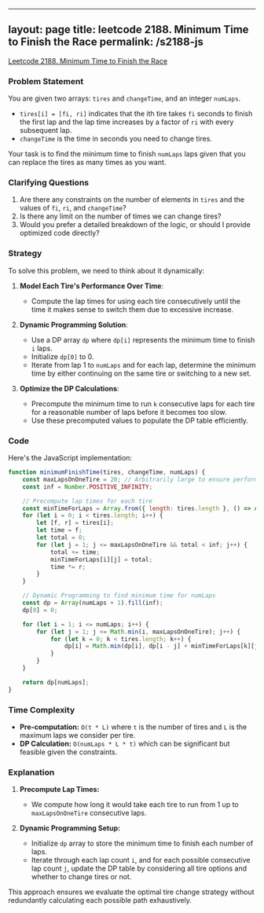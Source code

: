 
---
layout: page
title: leetcode 2188. Minimum Time to Finish the Race
permalink: /s2188-js
---
[Leetcode 2188. Minimum Time to Finish the Race](https://algoadvance.github.io/algoadvance/l2188)
### Problem Statement

You are given two arrays: `tires` and `changeTime`, and an integer `numLaps`. 

- `tires[i] = [fi, ri]` indicates that the ith tire takes `fi` seconds to finish the first lap and the lap time increases by a factor of `ri` with every subsequent lap.
- `changeTime` is the time in seconds you need to change tires.

Your task is to find the minimum time to finish `numLaps` laps given that you can replace the tires as many times as you want.

### Clarifying Questions

1. Are there any constraints on the number of elements in `tires` and the values of `fi`, `ri`, and `changeTime`?
2. Is there any limit on the number of times we can change tires?
3. Would you prefer a detailed breakdown of the logic, or should I provide optimized code directly?

### Strategy

To solve this problem, we need to think about it dynamically:

1. **Model Each Tire's Performance Over Time**:
    - Compute the lap times for using each tire consecutively until the time it makes sense to switch them due to excessive increase.

2. **Dynamic Programming Solution**:
    - Use a DP array `dp` where `dp[i]` represents the minimum time to finish `i` laps.
    - Initialize `dp[0]` to 0.
    - Iterate from lap 1 to `numLaps` and for each lap, determine the minimum time by either continuing on the same tire or switching to a new set.

3. **Optimize the DP Calculations**:
    - Precompute the minimum time to run `k` consecutive laps for each tire for a reasonable number of laps before it becomes too slow.
    - Use these precomputed values to populate the DP table efficiently.

### Code

Here's the JavaScript implementation:

```javascript
function minimumFinishTime(tires, changeTime, numLaps) {
    const maxLapsOnOneTire = 20; // Arbitrarily large to ensure performance doesn't degrade too much.
    const inf = Number.POSITIVE_INFINITY;

    // Precompute lap times for each tire
    const minTimeForLaps = Array.from({ length: tires.length }, () => Array(maxLapsOnOneTire + 1).fill(inf));
    for (let i = 0; i < tires.length; i++) {
        let [f, r] = tires[i];
        let time = f;
        let total = 0;
        for (let j = 1; j <= maxLapsOnOneTire && total < inf; j++) {
            total += time;
            minTimeForLaps[i][j] = total;
            time *= r;
        }
    }

    // Dynamic Programming to find minimum time for numLaps
    const dp = Array(numLaps + 1).fill(inf);
    dp[0] = 0;

    for (let i = 1; i <= numLaps; i++) {
        for (let j = 1; j <= Math.min(i, maxLapsOnOneTire); j++) {
            for (let k = 0; k < tires.length; k++) {
                dp[i] = Math.min(dp[i], dp[i - j] + minTimeForLaps[k][j] + (i !== j ? changeTime : 0));
            }
        }
    }

    return dp[numLaps];
}
```

### Time Complexity

- **Pre-computation:** `O(t * L)` where `t` is the number of tires and `L` is the maximum laps we consider per tire.
- **DP Calculation:** `O(numLaps * L * t)` which can be significant but feasible given the constraints.

### Explanation

1. **Precompute Lap Times:**
   - We compute how long it would take each tire to run from 1 up to `maxLapsOnOneTire` consecutive laps.

2. **Dynamic Programming Setup:**
   - Initialize `dp` array to store the minimum time to finish each number of laps.
   - Iterate through each lap count `i`, and for each possible consecutive lap count `j`, update the DP table by considering all tire options and whether to change tires or not.

This approach ensures we evaluate the optimal tire change strategy without redundantly calculating each possible path exhaustively.